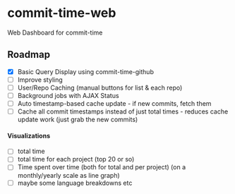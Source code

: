 # commit-time-web
Web Dashboard for commit-time

## Roadmap

- [x] Basic Query Display using commit-time-github
- [ ] Improve styling
- [ ] User/Repo Caching (manual buttons for list & each repo)
- [ ] Background jobs with AJAX Status
- [ ] Auto timestamp-based cache update - if new commits, fetch them
- [ ] Cache all commit timestamps instead of just total times - reduces cache update work (just grab the new commits)

#### Visualizations

- [ ] total time
- [ ] total time for each project (top 20 or so)
- [ ] Time spent over time (both for total and per project) (on a monthly/yearly scale as line graph)
- [ ] maybe some language breakdowns etc
